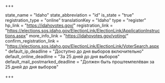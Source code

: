 +++

state_name = "Idaho"
state_abbreviation = "id"
is_state = "true"
registration_type = "online"
translationKey = "Idaho"
type = "register"
hp_link = "https://idahovotes.gov/"
registration_link = "https://elections.sos.idaho.gov/ElectionLink/ElectionLink/ApplicationInstructions.aspx"
more_info_link = "https://idahovotes.gov/voting/"
confirm_registration_link = "https://elections.sos.idaho.gov/ElectionLink/ElectionLink/VoterSearch.aspx"
default_ip_deadline = "Доступно до дня выборов включительно"
default_online_deadline = "За 25 дней до дня выборов"
default_mail_postmarked_deadline = "Должен быть проштемпелёван за 25 дней до дня выборов"

+++